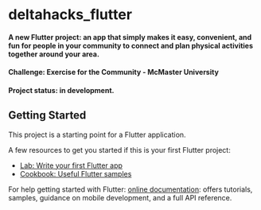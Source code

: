 # deltahacks_flutter

#### A new Flutter project: an app that simply makes it easy, convenient, and fun for people in your community to connect and plan physical activities together around your area.


#### Challenge: Exercise for the Community - McMaster University

#### Project status: in development. 

## Getting Started

This project is a starting point for a Flutter application.

A few resources to get you started if this is your first Flutter project:

- [Lab: Write your first Flutter app](https://flutter.io/docs/get-started/codelab)
- [Cookbook: Useful Flutter samples](https://flutter.io/docs/cookbook)

For help getting started with Flutter: 
[online documentation](https://flutter.io/docs): offers tutorials, 
samples, guidance on mobile development, and a full API reference.
